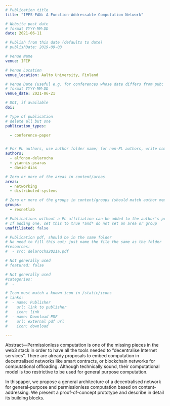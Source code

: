 ```yaml
---
# Publication title
title: "IPFS-FAN: A Function-Addressable Computation Network"

# Website post date
# format YYYY-MM-DD
date: 2021-06-11

# Publish from this date (defaults to date)
# publishDate: 2019-09-03

# Venue Name
venue: IFIP

# Venue Location
venue_location: Aalto University, Finland

# Venue Date (useful e.g. for conferences whose date differs from pub; defaults to date)
# format YYYY-MM-DD
venue_date: 2021-06-21

# DOI, if available
doi:

# Type of publication
# delete all but one
publication_types:

  - conference-paper


# For PL authors, use author folder name; for non-PL authors, write name as in paper within ""
authors:
  - alfonso-delarocha
  - yiannis-psaras
  - david-dias

# Zero or more of the areas in content/areas
areas:
  - networking
  - distributed-systems

# Zero or more of the groups in content/groups (should match author membership)
groups:
  - resnetlab

# Publications without a PL affiliation can be added to the author's profile without showing up elsewhere
# If adding one, set this to true *and* do not set an area or group
unaffiliated: false

# Publication pdf, should be in the same folder
# No need to fill this out; just name the file the same as the folder
#resources:
#  - src: delarocha2021a.pdf

# Not generally used
# featured: false

# Not generally used
#categories:
#  -

# Icon must match a known icon in /static/icons
# links:
#  - name: Publisher
#    url: link to publisher
#    icon: link
#  - name: Download PDF
#    url: external pdf url
#    icon: download

---
```


Abstract—Permissionless computation is one of the missing pieces in the web3 stack in order to have all the tools needed to “decentralise Internet services”. There are already proposals to embed computation in decentralised networks like smart contracts, or blockchain networks for computational offloading. Although technically sound, their computational model is too restrictive to be used for general purpose computation.

In thispaper, we propose a general architecture of a decentralised network for general-purpose and permissionless computation based on content-addressing. We present a proof-of-concept prototype and describe in detail its building blocks.
